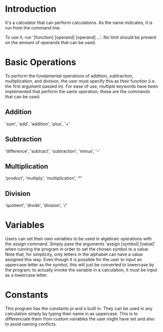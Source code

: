 # Introduction
It's a calculator that can perform calculations. As the name indicates, it is run from the command line.

To use it, run '[function] [operand] [operand] ...'. No limit should be present on the amount of operands that can be used.

# Basic Operations
To perform the fundamental operations of addition, subtraction, multiplication, and division, the user must specify this as their function (i.e. the first argument passed in). For ease of use, multiple keywords have been implemented that perform the same operation; these are the commands that can be used:
## Addition
'sum', 'add', 'addition', 'plus', '+'
## Subtraction
'difference', 'subtract', 'subtraction', 'minus', '-'
## Multiplication
'product', 'multiply', 'multiplication', '\*'
## Division
'quotient', 'divide', 'division', '/'

# Variables
Users can set their own variables to be used in algebraic operations with the *assign* command. Simply pass the arguments 'assign [symbol] [value]' when running the program in order to set the chosen symbol to a value. Note that, for simplicity, only letters in the alphabet can have a value assigned this way. Even though it is possible for the user to input an uppercase letter as the symbol, this will just be converted to lowercase by the program; to actually invoke the variable in a calculation, it must be input as a lowercase letter.

# Constants
This program has the constants *pi* and *e* built in. They can be used in any calculation simply by typing their name in as uppercase. This is to differenciate them from custom variables the user might have set and also to avoid naming conflicts.

